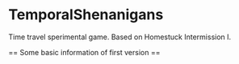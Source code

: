 TemporalShenanigans
===================

Time travel sperimental game. Based on Homestuck Intermission I.

== Some basic information of first version ==  
